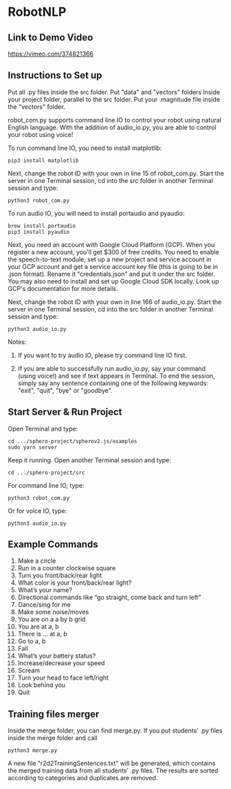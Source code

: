 # RobotNLP

## Link to Demo Video
https://vimeo.com/374821366

## Instructions to Set up

Put all .py files inside the src folder. Put "data" and "vectors" folders inside your project folder, parallel to the src folder. Put your .magnitude file inside the "vectors" folder.

robot_com.py supports command line IO to control your robot using natural English language. With the addition of audio_io.py, you are able to control your robot using voice!

To run command line IO, you need to install matplotlib:
```
pip3 install matplotlib
```

Next, change the robot ID with your own in line 15 of robot_com.py. Start the server in one Terminal session, cd into the src folder in another Terminal session and type:
```
python3 robot_com.py
```

To run audio IO, you will need to install portaudio and pyaudio:
```
brew install portaudio
pip3 install pyaudio
```

Next, you need an account with Google Cloud Platform (GCP). When you register a new account, you'll get $300 of free credits. You need to enable the speech-to-text module, set up a new project and service account in your GCP account and get a service account key file (this is going to be in .json format). Rename it "credentials.json" and put it under the src folder. You may also need to install and set up Google Cloud SDK locally. Look up GCP's documentation for more details.

Next, change the robot ID with your own in line 166 of audio_io.py. Start the server in one Terminal session, cd into the src folder in another Terminal session and type:
```
python3 audio_io.py
```

Notes:
1. If you want to try audio IO, please try command line IO first.

2. If you are able to successfully run audio_io.py, say your command (using voice!) and see if text appears in Terminal. To end the session, simply say any sentence containing one of the following keywords: "exit", "quit", "bye" or "goodbye".

## Start Server & Run Project

Open Terminal and type:
```
cd .../sphero-project/spherov2.js/examples
sudo yarn server
```

Keep it running. Open another Terminal session and type:
```
cd .../sphero-project/src
```

For command line IO, type:
```
python3 robot_com.py
```

Or for voice IO, type:
```
python3 audio_io.py
```

## Example Commands
1. Make a circle
2. Run in a counter clockwise square
3. Turn you front/back/rear light <color>
4. What color is your front/back/rear light?
5. What’s your name?
6. Directional commands like “go straight, come back and turn left”
7. Dance/sing for me
8. Make some noise/moves
9. You are on a a by b grid
10. You are at a, b
11. There is … at a, b
12. Go to a, b
13. Fall
14. What’s your battery status?
15. Increase/decrease your speed
16. Scream
17. Turn your head to face left/right
18. Look behind you
19. Quit

## Training files merger
Inside the merge folder, you can find merge.py. If you put students' .py files inside the merge folder and call
```
python3 merge.py
```
A new file "r2d2TrainingSentences.txt" will be generated, which contains the merged training data from all students' .py files. The results are sorted according to categories and duplicates are removed.